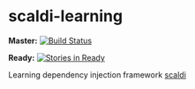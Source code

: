 
scaldi-learning
===============

**Master:** [![Build Status](https://travis-ci.org/michalkowol/scaldi-learning.svg?branch=master)](https://travis-ci.org/michalkowol/scaldi-learning)

**Ready:** [![Stories in Ready](https://badge.waffle.io/michalkowol/scaldi-learning.png?label=ready&title=Ready)](https://waffle.io/michalkowol/scaldi-learning)

Learning dependency injection framework [scaldi](http://scaldi.org/)
